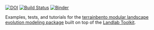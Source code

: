 [![DOI](https://zenodo.org/badge/123941759.svg)](https://zenodo.org/badge/latestdoi/123941759)
[![Build Status](https://travis-ci.org/TerrainBento/examples_tests_and_tutorials.svg?branch=master)](https://travis-ci.org/TerrainBento/examples_tests_and_tutorials)
[![Binder](https://mybinder.org/badge_logo.svg)](https://mybinder.org/v2/gh/TerrainBento/examples_tests_and_tutorials/master?filepath=Welcome_to_TerrainBento.ipynb)

Examples, tests, and tutorials for the [terrainbento modular landscape evolution modeling package](https://terrainbento.github.io) built on top of the [Landlab Toolkit](http://landlab.github.io).

